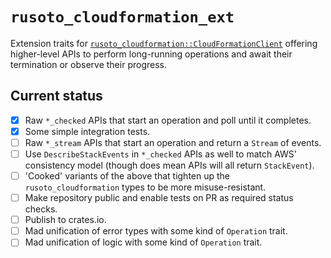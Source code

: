 # `rusoto_cloudformation_ext`

Extension traits for [`rusoto_cloudformation::CloudFormationClient`](https://docs.rs/rusoto_cloudformation/0.46.0/rusoto_cloudformation/struct.CloudFormationClient.html) offering higher-level APIs to perform long-running operations and await their termination or observe their progress.

## Current status

- [x] Raw `*_checked` APIs that start an operation and poll until it completes.
- [x] Some simple integration tests.
- [ ] Raw `*_stream` APIs that start an operation and return a `Stream` of events.
- [ ] Use `DescribeStackEvents` in `*_checked` APIs as well to match AWS' consistency model (though does mean APIs will all return `StackEvent`).
- [ ] 'Cooked' variants of the above that tighten up the `rusoto_cloudformation` types to be more misuse-resistant.
- [ ] Make repository public and enable tests on PR as required status checks.
- [ ] Publish to crates.io.
- [ ] Mad unification of error types with some kind of `Operation` trait.
- [ ] Mad unification of logic with some kind of `Operation` trait.
